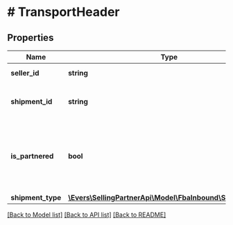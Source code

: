 # # TransportHeader

## Properties

Name | Type | Description | Notes
------------ | ------------- | ------------- | -------------
**seller_id** | **string** | The Amazon seller identifier. |
**shipment_id** | **string** | A shipment identifier originally returned by the createInboundShipmentPlan operation. |
**is_partnered** | **bool** | Indicates whether a putTransportDetails request is for a partnered carrier.  Possible values:  * true – Request is for an Amazon-partnered carrier.  * false – Request is for a non-Amazon-partnered carrier. |
**shipment_type** | [**\Evers\SellingPartnerApi\Model\FbaInbound\ShipmentType**](ShipmentType.md) |  |

[[Back to Model list]](../../README.md#models) [[Back to API list]](../../README.md#endpoints) [[Back to README]](../../README.md)

